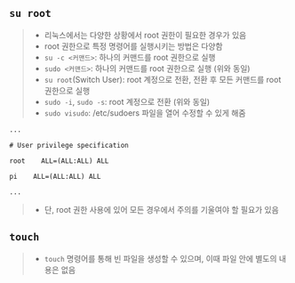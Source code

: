 ## `su root`
>- 리눅스에서는 다양한 상황에서 root 권한이 필요한 경우가 있음
>- root 권한으로 특정 명령어를 실행시키는 방법은 다양함
>- `su -c <커맨드>`: 하나의 커맨드를 root 권한으로 실행
>- `sudo <커맨드>`: 하나의 커맨드를 root 권한으로 실행 (위와 동일)
>- `su root`(Switch User): root 계정으로 전환, 전환 후 모든 커맨드를 root 권한으로 실행
>- `sudo -i`, `sudo -s`: root 계정으로 전환 (위와 동일)
>- `sudo visudo`: /etc/sudoers 파일을 열어 수정할 수 있게 해줌 
```
...

# User privilege specification

root    ALL=(ALL:ALL) ALL

pi    ALL=(ALL:ALL) ALL

...
```
>- 단, root 권한 사용에 있어 모든 경우에서 주의를 기울여야 할 필요가 있음


## `touch`
>- `touch` 명령어를 통해 빈 파일을 생성할 수 있으며, 이때 파일 안에 별도의 내용은 없음
